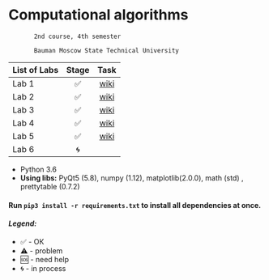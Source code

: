 # Computational algorithms 

           2nd course, 4th semester

           Bauman Moscow State Technical University


| List of Labs  |     Stage     |      Task     |
| ------------- |:-------------:|:-------------:|
| Lab 1| ✅ |<a href="https://github.com/Panda-Lewandowski/Computational-algorithms/wiki/Lab-1">wiki</a>|
| Lab 2| ✅ |<a href="https://github.com/Panda-Lewandowski/Computational-algorithms/wiki/Lab-2">wiki</a>|
| Lab 3| ✅ |<a href="https://github.com/Panda-Lewandowski/Computational-algorithms/wiki/Lab-3">wiki</a>|
| Lab 4| ✅ |<a href="https://github.com/Panda-Lewandowski/Computational-algorithms/wiki/Lab-4">wiki</a>|
| Lab 5| ✅ |<a href="https://github.com/Panda-Lewandowski/Computational-algorithms/wiki/Lab-5">wiki</a>|
| Lab 6| 🌀 ||
<ul>
<li>Python 3.6
<li><b>Using libs:</b> PyQt5 (5.8), numpy (1.12), matplotlib(2.0.0), math (std) , prettytable (0.7.2)</ul>

#### Run `pip3 install -r requirements.txt` to install all dependencies at once.

#### <i>Legend:</i><ul>
<ul>
<li>✅ - ОК
<li>⚠️ - problem
<li>🆘 - need help
<li>🌀 - in process
</ul>
</ul>
